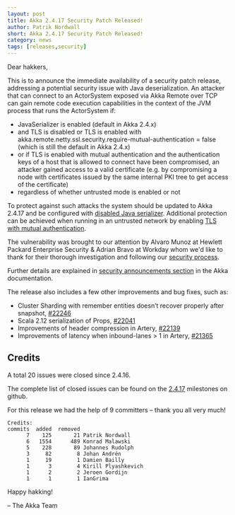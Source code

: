 ```yaml
---
layout: post
title: Akka 2.4.17 Security Patch Released!
author: Patrik Nordwall
short: Akka 2.4.17 Security Patch Released!
category: news
tags: [releases,security]
---
```


Dear hakkers,

This is to announce the immediate availability of a security patch release, addressing a potential security issue with Java deserialization. An attacker that can connect to an ActorSystem exposed via Akka Remote over TCP can gain remote code execution capabilities in the context of the JVM process that runs the ActorSystem if:

* JavaSerializer is enabled (default in Akka 2.4.x)
* and TLS is disabled or TLS is enabled with akka.remote.netty.ssl.security.require-mutual-authentication = false (which is still the default in Akka 2.4.x)
* or if TLS is enabled with mutual authentication and the authentication keys of a host that is allowed to connect have been compromised, an attacker gained access to a valid certificate (e.g. by compromising a node with certificates issued by the same internal PKI tree to get access of the certificate)
* regardless of whether untrusted mode is enabled or not

To protect against such attacks the system should be updated to Akka 2.4.17 and be configured with [disabled Java serializer](http://doc.akka.io/docs/akka/2.4/scala/remoting.html#disable-java-serializer-scala). Additional protection can be achieved when running in an untrusted network by enabling [TLS with mutual authentication](http://doc.akka.io/docs/akka/2.4/scala/remoting.html#remote-tls-scala).

The vulnerability was brought to our attention by Alvaro Munoz at Hewlett Packard Enterprise Security & Adrian Bravo at Workday whom we'd like to thank for their thorough investigation and following our [security process](http://doc.akka.io/docs/akka/2.4/security/index.html#Reporting_Vulnerabilities).

Further details are explained in [security announcements section](http://doc.akka.io/docs/akka/2.4/security/2017-02-10-java-serialization.html) in the Akka documentation.

The release also includes a few other improvements and bug fixes, such as:

* Cluster Sharding with remember entities doesn’t recover properly after snapshot, [#22246](https://github.com/akka/akka/issues/22246)
* Scala 2.12 serialization of Props, [#22041](https://github.com/akka/akka/issues/22041)
* Improvements of header compression in Artery, [#22139](https://github.com/akka/akka/pull/22139)
* Improvements of latency when inbound-lanes > 1 in Artery, [#21365](https://github.com/akka/akka/issues/21365)

## Credits

A total 20 issues were closed since 2.4.16.

The complete list of closed issues can be found on the [2.4.17](https://github.com/akka/akka/milestone/101?closed=1) milestones on github.

For this release we had the help of 9 committers – thank you all very much!

~~~
Credits:
commits  added  removed
      7    125       21 Patrik Nordwall
      6   1554      489 Konrad Malawski
      5    228       89 Johannes Rudolph
      3     82        8 Johan Andrén
      1     19        1 Damien Bailly
      1      3        4 Kirill Plyashkevich
      1      2        2 Jeroen Gordijn
      1      1        1 IanGrima
~~~

Happy hakking!

– The Akka Team

